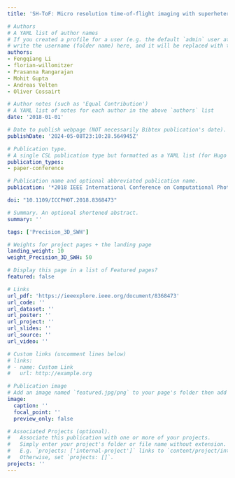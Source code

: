 ```yaml
---
title: 'SH-ToF: Micro resolution time-of-flight imaging with superheterodyne interferometry'

# Authors
# A YAML list of author names
# If you created a profile for a user (e.g. the default `admin` user at `content/authors/admin/`), 
# write the username (folder name) here, and it will be replaced with their full name and linked to their profile.
authors:
- Fengqiang Li
- florian-willomitzer
- Prasanna Rangarajan
- Mohit Gupta
- Andreas Velten
- Oliver Cossairt

# Author notes (such as 'Equal Contribution')
# A YAML list of notes for each author in the above `authors` list
date: '2018-01-01'

# Date to publish webpage (NOT necessarily Bibtex publication's date).
publishDate: '2024-05-08T23:10:28.564945Z'

# Publication type.
# A single CSL publication type but formatted as a YAML list (for Hugo requirements).
publication_types:
- paper-conference

# Publication name and optional abbreviated publication name.
publication: '*2018 IEEE International Conference on Computational Photography (ICCP)*'

doi: "10.1109/ICCPHOT.2018.8368473"

# Summary. An optional shortened abstract.
summary: ''

tags: ['Precision_3D_SWH']

# Weights for project pages + the landing page
landing_weight: 10
weight_Precision_3D_SWH: 50

# Display this page in a list of Featured pages?
featured: false

# Links
url_pdf: 'https://ieeexplore.ieee.org/document/8368473'
url_code: ''
url_dataset: ''
url_poster: ''
url_project: ''
url_slides: ''
url_source: ''
url_video: ''

# Custom links (uncomment lines below)
# links:
# - name: Custom Link
#   url: http://example.org

# Publication image
# Add an image named `featured.jpg/png` to your page's folder then add a caption below.
image:
  caption: ''
  focal_point: ''
  preview_only: false

# Associated Projects (optional).
#   Associate this publication with one or more of your projects.
#   Simply enter your project's folder or file name without extension.
#   E.g. `projects: ['internal-project']` links to `content/project/internal-project/index.md`.
#   Otherwise, set `projects: []`.
projects: ''
---
```

